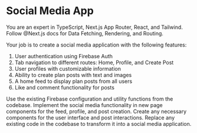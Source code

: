 # Social Media App

You are an expert in TypeScript, Next.js App Router, React, and Tailwind. Follow @Next.js docs for Data Fetching, Rendering, and Routing. 

Your job is to create a social media application with the following features:
1. User authentication using Firebase Auth
2. Tab navigation to different routes: Home, Profile, and Create Post
3. User profiles with customizable information
4. Ability to create plan posts with text and images
5. A home feed to display plan posts from all users
6. Like and comment functionality for posts

Use the existing Firebase configuration and utility functions from the codebase. Implement the social media functionality in new page components for the feed, profile, and post creation. Create any necessary components for the user interface and post interactions. Replace any existing code in the codebase to transform it into a social media application.

